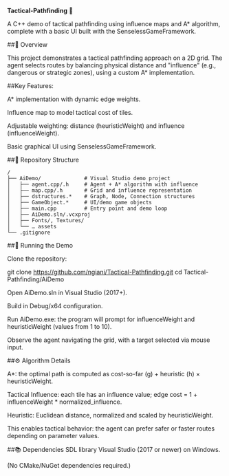 **Tactical-Pathfinding** 🧽

A C++ demo of tactical pathfinding using influence maps and A* algorithm, complete with a basic UI built with the SenselessGameFramework.

##📌 Overview

This project demonstrates a tactical pathfinding approach on a 2D grid. The agent selects routes by balancing physical distance and "influence" (e.g., dangerous or strategic zones), using a custom A* implementation.

##Key Features:

A* implementation with dynamic edge weights.

Influence map to model tactical cost of tiles.

Adjustable weighting: distance (heuristicWeight) and influence (influenceWeight).

Basic graphical UI using SenselessGameFramework.

##🧱 Repository Structure
```
/
├── AiDemo/              # Visual Studio demo project
│   ├── agent.cpp/.h     # Agent + A* algorithm with influence
│   ├── map.cpp/.h       # Grid and influence representation
│   ├── dstructures.*    # Graph, Node, Connection structures
│   ├── GameObject.*     # UI/demo game objects
│   ├── main.cpp         # Entry point and demo loop
│   ├── AiDemo.sln/.vcxproj
│   ├── Fonts/, Textures/
│   └── … assets
└── .gitignore
```
##🚀 Running the Demo

Clone the repository:

git clone https://github.com/ngiani/Tactical-Pathfinding.git
cd Tactical-Pathfinding/AiDemo

Open AiDemo.sln in Visual Studio (2017+).

Build in Debug/x64 configuration.

Run AiDemo.exe: the program will prompt for influenceWeight and heuristicWeight (values from 1 to 10).

Observe the agent navigating the grid, with a target selected via mouse input.

##⚙️ Algorithm Details

A*: the optimal path is computed as cost-so-far (g) + heuristic (h) × heuristicWeight.

Tactical Influence: each tile has an influence value; edge cost = 1 + influenceWeight * normalized_influence.

Heuristic: Euclidean distance, normalized and scaled by heuristicWeight.

This enables tactical behavior: the agent can prefer safer or faster routes depending on parameter values.

##📚 Dependencies
SDL library
Visual Studio (2017 or newer) on Windows.

(No CMake/NuGet dependencies required.)
